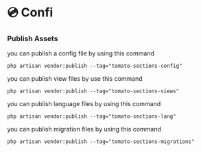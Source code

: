 # 💿 Confi

### Publish Assets

you can publish a config file by using this command

```
php artisan vendor:publish --tag="tomato-sections-config"
```

you can publish view files by use this command

```
php artisan vendor:publish --tag="tomato-sections-views"
```

you can publish language files by using this command

```
php artisan vendor:publish --tag="tomato-sections-lang"
```

you can publish migration files by using this command

```
php artisan vendor:publish --tag="tomato-sections-migrations"
```
